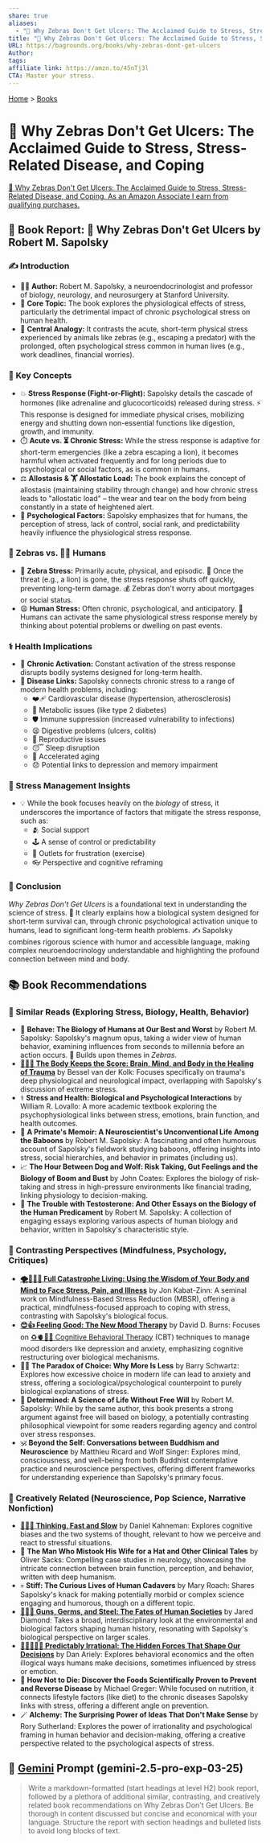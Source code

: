 ```yaml
---
share: true
aliases:
  - "🦓 Why Zebras Don't Get Ulcers: The Acclaimed Guide to Stress, Stress-Related Disease, and Coping"
title: "🦓 Why Zebras Don't Get Ulcers: The Acclaimed Guide to Stress, Stress-Related Disease, and Coping"
URL: https://bagrounds.org/books/why-zebras-dont-get-ulcers
Author: 
tags: 
affiliate link: https://amzn.to/45nTj3l
CTA: Master your stress.
---
```

[Home](../index.md) > [Books](./index.md)  
# 🦓 Why Zebras Don't Get Ulcers: The Acclaimed Guide to Stress, Stress-Related Disease, and Coping  
[🛒 Why Zebras Don't Get Ulcers: The Acclaimed Guide to Stress, Stress-Related Disease, and Coping. As an Amazon Associate I earn from qualifying purchases.](https://amzn.to/45nTj3l)  
  
## 📖 Book Report: 🦓 Why Zebras Don't Get Ulcers by Robert M. Sapolsky  
  
### ✍️ Introduction  
  
* 🧑‍⚕️ **Author:** Robert M. Sapolsky, a neuroendocrinologist and professor of biology, neurology, and neurosurgery at Stanford University.  
* 🧠 **Core Topic:** The book explores the physiological effects of stress, particularly the detrimental impact of chronic psychological stress on human health.  
* 🦓 **Central Analogy:** It contrasts the acute, short-term physical stress experienced by animals like zebras (e.g., escaping a predator) with the prolonged, often psychological stress common in human lives (e.g., work deadlines, financial worries).  
  
### 🧠 Key Concepts  
  
* 💥 **Stress Response (Fight-or-Flight):** Sapolsky details the cascade of hormones (like adrenaline and glucocorticoids) released during stress. ⚡ This response is designed for immediate physical crises, mobilizing energy and shutting down non-essential functions like digestion, growth, and immunity.  
* ⏱️ **Acute vs. ⏳ Chronic Stress:** While the stress response is adaptive for short-term emergencies (like a zebra escaping a lion), it becomes harmful when activated frequently and for long periods due to psychological or social factors, as is common in humans.  
* ⚖️ **Allostasis & 🏋️ Allostatic Load:** The book explains the concept of allostasis (maintaining stability through change) and how chronic stress leads to "allostatic load" – the wear and tear on the body from being constantly in a state of heightened alert.  
* 👤 **Psychological Factors:** Sapolsky emphasizes that for humans, the perception of stress, lack of control, social rank, and predictability heavily influence the physiological stress response.  
  
### 🦓 Zebras vs. 🧑‍💻 Humans  
  
* 🦓 **Zebra Stress:** Primarily acute, physical, and episodic. 🦁 Once the threat (e.g., a lion) is gone, the stress response shuts off quickly, preventing long-term damage. 💰 Zebras don't worry about mortgages or social status.  
* 😩 **Human Stress:** Often chronic, psychological, and anticipatory. 💭 Humans can activate the same physiological stress response merely by thinking about potential problems or dwelling on past events.  
  
### ⚕️ Health Implications  
  
* 🔁 **Chronic Activation:** Constant activation of the stress response disrupts bodily systems designed for long-term health.  
* 🔗 **Disease Links:** Sapolsky connects chronic stress to a range of modern health problems, including:  
    * ❤️‍🩹 Cardiovascular disease (hypertension, atherosclerosis)  
    * 🍬 Metabolic issues (like type 2 diabetes)  
    * 🛡️ Immune suppression (increased vulnerability to infections)  
    * 😫 Digestive problems (ulcers, colitis)  
    * 🤰 Reproductive issues  
    * 😴 Sleep disruption  
    * 👴 Accelerated aging  
    * 😞 Potential links to depression and memory impairment  
  
### 🧘 Stress Management Insights  
  
* 💡 While the book focuses heavily on the *biology* of stress, it underscores the importance of factors that mitigate the stress response, such as:  
    * 🫂 Social support  
    * 🕹️ A sense of control or predictability  
    * 💪 Outlets for frustration (exercise)  
    * 👓 Perspective and cognitive reframing  
  
### 🏁 Conclusion  
  
*Why Zebras Don't Get Ulcers* is a foundational text in understanding the science of stress. 🔬 It clearly explains how a biological system designed for short-term survival can, through chronic psychological activation unique to humans, lead to significant long-term health problems. ✍️ Sapolsky combines rigorous science with humor and accessible language, making complex neuroendocrinology understandable and highlighting the profound connection between mind and body.  
  
## 📚 Book Recommendations  
### 🧠 Similar Reads (Exploring Stress, Biology, Health, Behavior)  
  
* 🧠 **Behave: The Biology of Humans at Our Best and Worst** by Robert M. Sapolsky: Sapolsky's magnum opus, taking a wider view of human behavior, examining influences from seconds to millennia before an action occurs. 🧬 Builds upon themes in *Zebras*.  
* **[🤕🎼🧠 The Body Keeps the Score: Brain, Mind, and Body in the Healing of Trauma](./the-body-keeps-the-score-brain-mind-and-body-in-the-healing-of-trauma.md)** by Bessel van der Kolk: Focuses specifically on trauma's deep physiological and neurological impact, overlapping with Sapolsky's discussion of extreme stress.  
* ⚕️ **Stress and Health: Biological and Psychological Interactions** by William R. Lovallo: A more academic textbook exploring the psychophysiological links between stress, emotions, brain function, and health outcomes.  
* 🐒 **A Primate's Memoir: A Neuroscientist's Unconventional Life Among the Baboons** by Robert M. Sapolsky: A fascinating and often humorous account of Sapolsky's fieldwork studying baboons, offering insights into stress, social hierarchies, and behavior in primates (including us).  
* 📈 **The Hour Between Dog and Wolf: Risk Taking, Gut Feelings and the Biology of Boom and Bust** by John Coates: Explores the biology of risk-taking and stress in high-pressure environments like financial trading, linking physiology to decision-making.  
* 🧪 **The Trouble with Testosterone: And Other Essays on the Biology of the Human Predicament** by Robert M. Sapolsky: A collection of engaging essays exploring various aspects of human biology and behavior, written in Sapolsky's characteristic style.  
  
### 🤔 Contrasting Perspectives (Mindfulness, Psychology, Critiques)  
  
* **[🌪️🧘🏼‍♀️ Full Catastrophe Living: Using the Wisdom of Your Body and Mind to Face Stress, Pain, and Illness](./full-catastrophe-living.md)** by Jon Kabat-Zinn: A seminal work on Mindfulness-Based Stress Reduction (MBSR), offering a practical, mindfulness-focused approach to coping with stress, contrasting with Sapolsky's biological focus.  
* **[😊👍 Feeling Good: The New Mood Therapy](./feeling-good-the-new-mood-therapy.md)** by David D. Burns: Focuses on [♻️🫀🧠💪 Cognitive Behavioral Therapy](../topics/cognitive-behavioral-therapy.md) (CBT) techniques to manage mood disorders like depression and anxiety, emphasizing cognitive restructuring over biological mechanisms.  
* 😵‍💫 **The Paradox of Choice: Why More Is Less** by Barry Schwartz: Explores how excessive choice in modern life can lead to anxiety and stress, offering a sociological/psychological counterpoint to purely biological explanations of stress.  
* 🤖 **Determined: A Science of Life Without Free Will** by Robert M. Sapolsky: While by the same author, this book presents a strong argument against free will based on biology, a potentially contrasting philosophical viewpoint for some readers regarding agency and control over stress responses.  
* 🕉️ **Beyond the Self: Conversations between Buddhism and Neuroscience** by Matthieu Ricard and Wolf Singer: Explores mind, consciousness, and well-being from both Buddhist contemplative practice and neuroscience perspectives, offering different frameworks for understanding experience than Sapolsky's primary focus.  
  
### 🎨 Creatively Related (Neuroscience, Pop Science, Narrative Nonfiction)  
  
* **[🤔🐇🐢 Thinking, Fast and Slow](./thinking-fast-and-slow.md)** by Daniel Kahneman: Explores cognitive biases and the two systems of thought, relevant to how we perceive and react to stressful situations.  
* 🧐 **The Man Who Mistook His Wife for a Hat and Other Clinical Tales** by Oliver Sacks: Compelling case studies in neurology, showcasing the intricate connection between brain function, perception, and behavior, written with deep humanism.  
* 💀 **Stiff: The Curious Lives of Human Cadavers** by Mary Roach: Shares Sapolsky's knack for making potentially morbid or complex science engaging and humorous, though on a different topic.  
* **[🔫🦠🔩 Guns, Germs, and Steel: The Fates of Human Societies](./guns-germs-and-steel-the-fates-of-human-societies.md)** by Jared Diamond: Takes a broad, interdisciplinary look at the environmental and biological factors shaping human history, resonating with Sapolsky's biological perspective on larger scales.  
* **[🔮🤷🏼‍♀️🤪 Predictably Irrational: The Hidden Forces That Shape Our Decisions](./predictably-irrational.md)** by Dan Ariely: Explores behavioral economics and the often illogical ways humans make decisions, sometimes influenced by stress or emotion.  
* 🍎 **How Not to Die: Discover the Foods Scientifically Proven to Prevent and Reverse Disease** by Michael Greger: While focused on nutrition, it connects lifestyle factors (like diet) to the chronic diseases Sapolsky links with stress, offering a different angle on prevention.  
* 🪄 **Alchemy: The Surprising Power of Ideas That Don't Make Sense** by Rory Sutherland: Explores the power of irrationality and psychological framing in human behavior and decision-making, offering a creative perspective related to the psychological aspects of stress.  
  
## 💬 [Gemini](../software/gemini.md) Prompt (gemini-2.5-pro-exp-03-25)  
> Write a markdown-formatted (start headings at level H2) book report, followed by a plethora of additional similar, contrasting, and creatively related book recommendations on Why Zebras Don't Get Ulcers. Be thorough in content discussed but concise and economical with your language. Structure the report with section headings and bulleted lists to avoid long blocks of text.